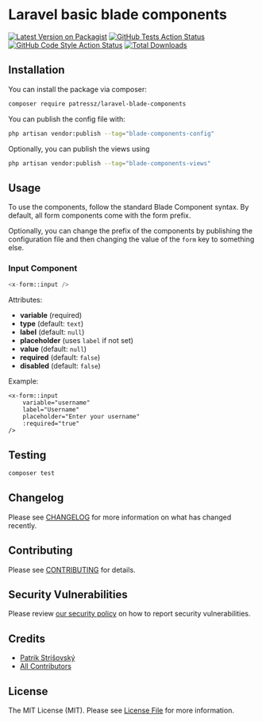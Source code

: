 # Laravel basic blade components

[![Latest Version on Packagist](https://img.shields.io/packagist/v/patressz/laravel-blade-components.svg?style=flat-square)](https://packagist.org/packages/patressz/laravel-blade-components)
[![GitHub Tests Action Status](https://img.shields.io/github/actions/workflow/status/patressz/laravel-blade-components/run-tests.yml?branch=main&label=tests&style=flat-square)](https://github.com/patressz/laravel-blade-components/actions?query=workflow%3Arun-tests+branch%3Amain)
[![GitHub Code Style Action Status](https://img.shields.io/github/actions/workflow/status/patressz/laravel-blade-components/fix-php-code-style-issues.yml?branch=main&label=code%20style&style=flat-square)](https://github.com/patressz/laravel-blade-components/actions?query=workflow%3A"Fix+PHP+code+style+issues"+branch%3Amain)
[![Total Downloads](https://img.shields.io/packagist/dt/patressz/laravel-blade-components.svg?style=flat-square)](https://packagist.org/packages/patressz/laravel-blade-components)

## Installation

You can install the package via composer:

```bash
composer require patressz/laravel-blade-components
```

You can publish the config file with:

```bash
php artisan vendor:publish --tag="blade-components-config"
```

Optionally, you can publish the views using

```bash
php artisan vendor:publish --tag="blade-components-views"
```

## Usage

To use the components, follow the standard Blade Component syntax. By default, all form components come with the form prefix.

Optionally, you can change the prefix of the components by publishing the configuration file and then changing the value of the `form` key to something else.

### Input Component

```php
<x-form::input />
```

Attributes:
- **variable** (required)
- **type** (default: `text`)
- **label** (default: `null`)
- **placeholder** (uses `label` if not set)
- **value** (default: `null`)
- **required** (default: `false`)
- **disabled** (default: `false`)

Example:
```blade
<x-form::input 
    variable="username"
    label="Username"
    placeholder="Enter your username"
    :required="true"
/>
```

## Testing

```bash
composer test
```

## Changelog

Please see [CHANGELOG](CHANGELOG.md) for more information on what has changed recently.

## Contributing

Please see [CONTRIBUTING](CONTRIBUTING.md) for details.

## Security Vulnerabilities

Please review [our security policy](../../security/policy) on how to report security vulnerabilities.

## Credits

- [Patrik Strišovský](https://github.com/patressz)
- [All Contributors](../../contributors)

## License

The MIT License (MIT). Please see [License File](LICENSE.md) for more information.
